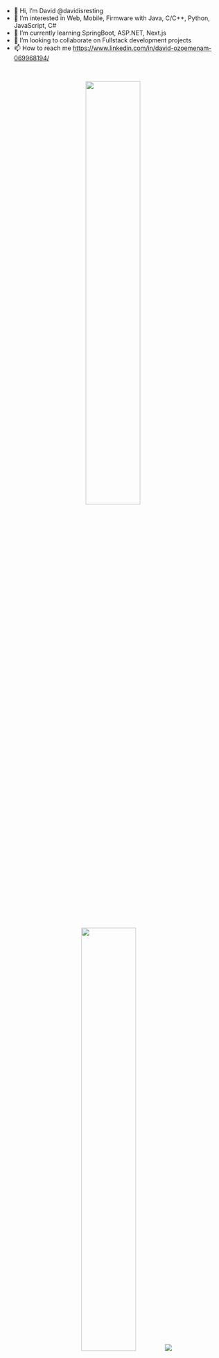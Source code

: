 - 👋 Hi, I’m David @davidisresting
- 👀 I’m interested in Web, Mobile, Firmware with Java, C/C++, Python, JavaScript, C#
- 🌱 I’m currently learning SpringBoot, ASP.NET, Next.js
- 💞️ I’m looking to collaborate on Fullstack development projects
- 📫 How to reach me https://www.linkedin.com/in/david-ozoemenam-069968194/

<!---
davidisresting/davidisresting is a ✨ special ✨ repository because its `README.md` (this file) appears on your GitHub profile.
You can click the Preview link to take a look at your changes.
--->

<br/>  


<!-- ############################################ -->

<p align="center">
  <img height="50%" width="auto" src ="https://github-readme-stats.vercel.app/api?username=davidisresting&show_icons=true&count_private=true&theme=darcula&hide_border=true&hide=issues,contribs&bg_color=00000000">
  <img height="50%" width="auto" src ="https://github-readme-stats.vercel.app/api/top-langs/?username=davidisresting&layout=compact&hide_border=true&theme=darcula&bg_color=00000000&langs_count=6&hide=jupyter%20notebook,tex,css,html&exclude_repo=Pacman-AI">
  <img src ="https://github-readme-streak-stats.herokuapp.com?user=davidisresting&theme=darcula&hide_border=true&background=FFFFFF00">
  <br>
  <br>
</p>

<br/>  
